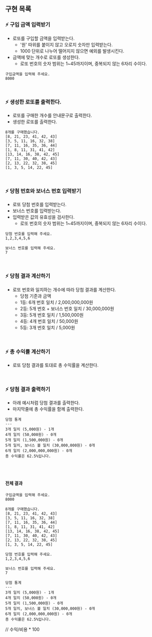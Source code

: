## 구현 목록

### ⚡️ 구입 금액 입력받기

- 로또를 구입할 금액을 입력받는다.
  - '원' 따위를 붙이지 않고 오로지 숫자만 입력받는다.
  - 1000 단위로 나누어 떨어지지 않으면 예외를 발생시킨다.
- 금액에 맞는 개수로 로또를 생성한다.
  - 로또 번호의 숫자 범위는 1~45까지이며, 중복되지 않는 6자리 수이다.

```
구입금액을 입력해 주세요.
8000
```

<br/>

### ⚡️ 생성한 로또를 출력한다.

- 로또를 구매한 개수를 안내문구로 출력한다.
- 생성한 로또를 출력한다.

```
8개를 구매했습니다.
[8, 21, 23, 41, 42, 43]
[3, 5, 11, 16, 32, 38]
[7, 11, 16, 35, 36, 44]
[1, 8, 11, 31, 41, 42]
[13, 14, 16, 38, 42, 45]
[7, 11, 30, 40, 42, 43]
[2, 13, 22, 32, 38, 45]
[1, 3, 5, 14, 22, 45]
```

<br/>

### ⚡️ 당첨 번호와 보너스 번호 입력받기

- 로또 당첨 번호를 입력받는다.
- 보너스 번호를 입력받는다.
- 입력받은 값의 유효성을 검사한다.
  - 로또 번호의 숫자 범위는 1~45까지이며, 중복되지 않는 6자리 수이다.

```
당첨 번호를 입력해 주세요.
1,2,3,4,5,6

보너스 번호를 입력해 주세요.
7
```

<br/>

### ⚡️ 당첨 결과 계산하기

- 로또 번호와 일치하는 개수에 따라 당첨 결과를 계산한다.
  - 당첨 기준과 금액
  * 1등: 6개 번호 일치 / 2,000,000,000원
  * 2등: 5개 번호 + 보너스 번호 일치 / 30,000,000원
  * 3등: 5개 번호 일치 / 1,500,000원
  * 4등: 4개 번호 일치 / 50,000원
  * 5등: 3개 번호 일치 / 5,000원

<br/>

### ⚡️ 총 수익률 계산하기

- 로또 당첨 결과를 토대로 총 수익률을 계산한다.

<br/>

### ⚡️ 당첨 결과 출력하기

- 아래 예시처럼 당첨 결과를 출력한다.
- 마지막줄에 총 수익률을 함께 출력한다.

```
당첨 통계
---
3개 일치 (5,000원) - 1개
4개 일치 (50,000원) - 0개
5개 일치 (1,500,000원) - 0개
5개 일치, 보너스 볼 일치 (30,000,000원) - 0개
6개 일치 (2,000,000,000원) - 0개
총 수익률은 62.5%입니다.
```

<br/>
<br/>

#### 전체 결과

```
구입금액을 입력해 주세요.
8000

8개를 구매했습니다.
[8, 21, 23, 41, 42, 43]
[3, 5, 11, 16, 32, 38]
[7, 11, 16, 35, 36, 44]
[1, 8, 11, 31, 41, 42]
[13, 14, 16, 38, 42, 45]
[7, 11, 30, 40, 42, 43]
[2, 13, 22, 32, 38, 45]
[1, 3, 5, 14, 22, 45]

당첨 번호를 입력해 주세요.
1,2,3,4,5,6

보너스 번호를 입력해 주세요.
7

당첨 통계
---
3개 일치 (5,000원) - 1개
4개 일치 (50,000원) - 0개
5개 일치 (1,500,000원) - 0개
5개 일치, 보너스 볼 일치 (30,000,000원) - 0개
6개 일치 (2,000,000,000원) - 0개
총 수익률은 62.5%입니다.
```
// 수익/비용 * 100